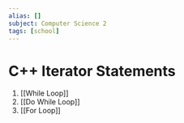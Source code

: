 ```yaml
---
alias: []
subject: Computer Science 2
tags: [school]
---
```

# C++ Iterator Statements


1. [[While Loop]]
2. [[Do While Loop]]
3. [[For Loop]]